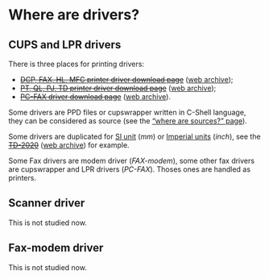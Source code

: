 Where are drivers?
==================

CUPS and LPR drivers
--------------------

There is three places for printing drivers:

* ~~[DCP, FAX, HL, MFC printer driver download page](http://welcome.solutions.brother.com/bsc/public_s/id/linux/en/download_prn.html)~~ ([web archive](http://web.archive.org/web/20140319074031/http://welcome.solutions.brother.com/bsc/public_s/id/linux/en/download_prn.html));
* ~~[PT, QL, PJ, TD printer driver download page](http://welcome.solutions.brother.com/bsc/public_s/id/linux/en/download_esp.html)~~ ([web archive](http://web.archive.org/web/20140319074031/http://welcome.solutions.brother.com/bsc/public_s/id/linux/en/download_esp.html));
* ~~[PC-FAX driver download page](http://welcome.solutions.brother.com/bsc/public_s/id/linux/en/download_pcf.html)~~ ([web archive](http://web.archive.org/web/20140319074953/http://welcome.solutions.brother.com/bsc/public_s/id/linux/en/download_pcf.html)).

Some drivers are PPD files or cupswrapper written in C-Shell language, they can be considered as source (see the [“where are sources?” page](where_are_sources.md)).

Some drivers are duplicated for [SI unit](http://en.wikipedia.org/wiki/International_System_of_Unit) (_mm_) or [Imperial units](http://en.wikipedia.org/wiki/Imperial_units) (_inch_), see the ~~[TD-2020](http://welcome.solutions.brother.com/bsc/public_s/id/linux/en/download_esp.html#TD-2020)~~ ([web archive](http://web.archive.org/web/20140319074953/http://welcome.solutions.brother.com/bsc/public_s/id/linux/en/download_esp.html#TD-2020)) for example.

Some Fax drivers are modem driver (_FAX-modem_), some other fax drivers are cupswrapper and LPR drivers (_PC-FAX_). Thoses ones are handled as printers.

Scanner driver
--------------

This is not studied now.

Fax-modem driver
----------------

This is not studied now.
